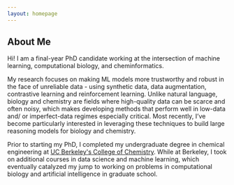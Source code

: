 ```yaml
---
layout: homepage
---
```


## About Me

Hi! I am a final-year PhD candidate working at the intersection of machine learning, computational biology, and cheminformatics.

My research focuses on making ML models more trustworthy and robust in the face of unreliable data - using synthetic data, data augmentation, contrastive learning and reinforcement learning. Unlike natural language, biology and chemistry are fields where high-quality data can be scarce and often noisy, which makes developing methods that perform well in low-data and/ or imperfect-data regimes especially critical. Most recently, I’ve become particularly interested in leveraging these techniques to build large reasoning models for biology and chemistry.

Prior to starting my PhD, I completed my undergraduate degree in chemical engineering at [UC Berkeley's College of Chemistry](https://chemistry.berkeley.edu). While at Berkeley, I took on additional courses in data science and machine learning, which eventually catalyzed my jump to working on problems in computational biology and artificial intelligence in graduate school.
